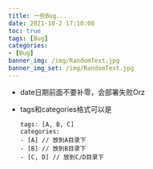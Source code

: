 ```yaml
---
title: 一些Bug...
date: 2021-10-2 17:10:00
toc: true
tags: [Bug]
categories:
- [Bug]
banner_img: /img/RandomText.jpg
banner_img_set: /img/RandomText.jpg
---
```


- date日期前面不要补零，会部署失败Orz

- tags和categories格式可以是

  ```
  tags: [A, B, C]
  categories:
  - [A] // 放到A目录下
  - [B] // 放到B目录下
  - [C, D] // 放到C/D目录下
  ```

